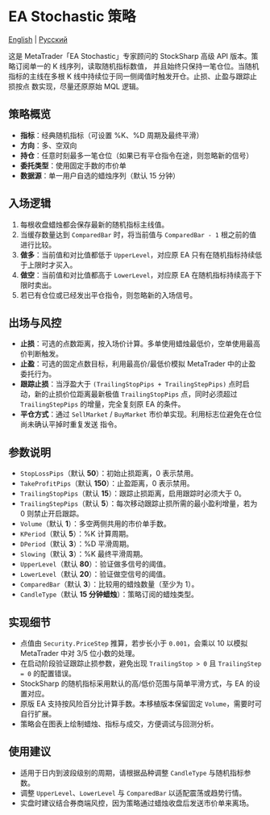 # EA Stochastic 策略
[English](README.md) | [Русский](README_ru.md)

这是 MetaTrader「EA Stochastic」专家顾问的 StockSharp 高级 API 版本。策略订阅单一的 K 线序列，读取随机指标数值，
并且始终只保持一笔仓位。当随机指标的主线在多根 K 线中持续位于同一侧阈值时触发开仓。止损、止盈与跟踪止损按点
数实现，尽量还原原始 MQL 逻辑。

## 策略概览

- **指标**：经典随机指标（可设置 %K、%D 周期及最终平滑）
- **方向**：多、空双向
- **持仓**：任意时刻最多一笔仓位（如果已有平仓指令在途，则忽略新的信号）
- **委托类型**：使用固定手数的市价单
- **数据源**：单一用户自选的蜡烛序列（默认 15 分钟）

## 入场逻辑

1. 每根收盘蜡烛都会保存最新的随机指标主线值。
2. 当缓存数量达到 `ComparedBar` 时，将当前值与 `ComparedBar - 1` 根之前的值进行比较。
3. **做多**：当前值和对比值都低于 `UpperLevel`，对应原 EA 只有在随机指标持续低于上限时才买入。
4. **做空**：当前值和对比值都高于 `LowerLevel`，对应原 EA 在随机指标持续高于下限时卖出。
5. 若已有仓位或已经发出平仓指令，则忽略新的入场信号。

## 出场与风控

- **止损**：可选的点数距离，按入场价计算。多单使用蜡烛最低价，空单使用最高价判断触发。
- **止盈**：可选的固定点数目标，利用最高价/最低价模拟 MetaTrader 中的止盈委托行为。
- **跟踪止损**：当浮盈大于 `(TrailingStopPips + TrailingStepPips)` 点时启动，新的止损价位距离最新极值
  `TrailingStopPips` 点，同时必须超过 `TrailingStepPips` 的增量，完全复刻原 EA 的条件。
- **平仓方式**：通过 `SellMarket` / `BuyMarket` 市价单实现。利用标志位避免在仓位尚未确认平掉时重复发送
  指令。

## 参数说明

- `StopLossPips`（默认 **50**）：初始止损距离，0 表示禁用。
- `TakeProfitPips`（默认 **150**）：止盈距离，0 表示禁用。
- `TrailingStopPips`（默认 **15**）：跟踪止损距离，启用跟踪时必须大于 0。
- `TrailingStepPips`（默认 **5**）：每次移动跟踪止损所需的最小盈利增量，若为 0 则禁止开启跟踪。
- `Volume`（默认 **1**）：多空两侧共用的市价单手数。
- `KPeriod`（默认 **5**）：%K 计算周期。
- `DPeriod`（默认 **3**）：%D 平滑周期。
- `Slowing`（默认 **3**）：%K 最终平滑周期。
- `UpperLevel`（默认 **80**）：验证做多信号的阈值。
- `LowerLevel`（默认 **20**）：验证做空信号的阈值。
- `ComparedBar`（默认 **3**）：比较用的蜡烛数量（至少为 1）。
- `CandleType`（默认 **15 分钟蜡烛**）：策略订阅的蜡烛类型。

## 实现细节

- 点值由 `Security.PriceStep` 推算，若步长小于 `0.001`，会乘以 10 以模拟 MetaTrader 中对 3/5 位小数的处理。
- 在启动阶段验证跟踪止损参数，避免出现 `TrailingStop > 0` 且 `TrailingStep = 0` 的配置错误。
- StockSharp 的随机指标采用默认的高/低价范围与简单平滑方式，与 EA 的设置对应。
- 原版 EA 支持按风险百分比计算手数。本移植版本保留固定 `Volume`，需要时可自行扩展。
- 策略会在图表上绘制蜡烛、指标与成交，方便调试与回测分析。

## 使用建议

- 适用于日内到波段级别的周期，请根据品种调整 `CandleType` 与随机指标参数。
- 调整 `UpperLevel`、`LowerLevel` 与 `ComparedBar` 以适配震荡或趋势行情。
- 实盘时建议结合券商端风控，因为策略通过蜡烛收盘后发送市价单来离场。
